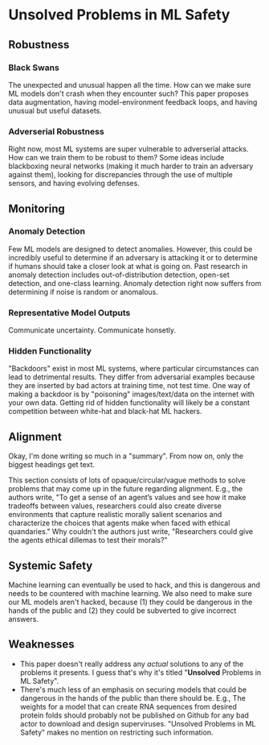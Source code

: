 # Unsolved Problems in ML Safety
## Robustness
### Black Swans
The unexpected and unusual happen all the time.  How can we make sure ML models don't crash when they encounter such?  This paper proposes data augmentation, having model-environment feedback loops, and having unusual but useful datasets.

### Adverserial Robustness
Right now, most ML systems are super vulnerable to adverserial attacks.  How can we train them to be robust to them?  Some ideas include blackboxing neural networks (making it much harder to train an adversary against them), looking for discrepancies through the use of multiple sensors, and having evolving defenses.

## Monitoring
### Anomaly Detection
Few ML models are designed to detect anomalies.  However, this could be incredibly useful to determine if an adversary is attacking it or to determine if humans should take a closer look at what is going on.  Past research in anomaly detection includes out-of-distribution detection, open-set detection, and one-class learning.  Anomaly detection right now suffers from determining if noise is random or anomalous.

### Representative Model Outputs
Communicate uncertainty.  Communicate honsetly.

### Hidden Functionality
"Backdoors" exist in most ML systems, where particular circumstances can lead to detrimental results.  They differ from adversarial examples because they are inserted by bad actors at training time, not test time.  One way of making a backdoor is by "poisoning" images/text/data on the internet with your own data.  Getting rid of hidden functionality will likely be a constant competition between white-hat and black-hat ML hackers.


## Alignment
Okay, I'm done writing so much in a "summary".  From now on, only the biggest headings get text.

This section consists of lots of opaque/circular/vague methods to solve problems that may come up in the future regarding alignment.  E.g., the authors write, "To get a sense of an agent’s values and see how it make tradeoffs between values, researchers could also create diverse environments that capture realistic morally salient scenarios and characterize the choices that agents make when faced with ethical quandaries."  Why couldn't the authors just write, "Researchers could give the agents ethical dillemas to test their morals?"

## Systemic Safety
Machine learning can eventually be used to hack, and this is dangerous and needs to be countered with machine learning.  We also need to make sure our ML models aren't hacked, because (1) they could be dangerous in the hands of the public and (2) they could be subverted to give incorrect answers.

## Weaknesses
- This paper doesn't really address any *actual* solutions to any of the problems it presents.  I guess that's why it's titled "**Unsolved** Problems in ML Safety".
- There's much less of an emphasis on securing models that could be dangerous in the hands of the public than there should be.  E.g., The weights for a model that can create RNA sequences from desired protein folds should probably not be published on Github for any bad actor to download and design superviruses.  "Unsolved Problems in ML Safety" makes no mention on restricting such information.